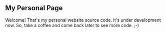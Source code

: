 ## My Personal Page

Welcome! That's my personal website source code. It's under development now. So, take a coffee and come back later to see more code. ;-)

